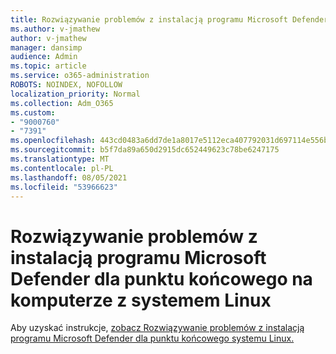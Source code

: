 ```yaml
---
title: Rozwiązywanie problemów z instalacją programu Microsoft Defender dla punktu końcowego na komputerze z systemem Linux
ms.author: v-jmathew
author: v-jmathew
manager: dansimp
audience: Admin
ms.topic: article
ms.service: o365-administration
ROBOTS: NOINDEX, NOFOLLOW
localization_priority: Normal
ms.collection: Adm_O365
ms.custom:
- "9000760"
- "7391"
ms.openlocfilehash: 443cd0483a6dd7de1a8017e5112eca407792031d697114e556ba4521d282ef91
ms.sourcegitcommit: b5f7da89a650d2915dc652449623c78be6247175
ms.translationtype: MT
ms.contentlocale: pl-PL
ms.lasthandoff: 08/05/2021
ms.locfileid: "53966623"
---
```

# <a name="troubleshoot-installation-of-microsoft-defender-for-endpoint-on-a-linux-computer"></a>Rozwiązywanie problemów z instalacją programu Microsoft Defender dla punktu końcowego na komputerze z systemem Linux

Aby uzyskać instrukcje, [zobacz Rozwiązywanie problemów z instalacją programu Microsoft Defender dla punktu końcowego systemu Linux.](https://go.microsoft.com/fwlink/?linkid=2144673)
